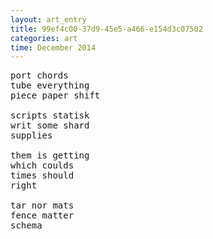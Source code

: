 ```yaml
---
layout: art_entry
title: 99ef4c00-37d9-45e5-a466-e154d3c07502
categories: art
time: December 2014
---
```

<!-- !--> 

<pre class='poem'>
port chords 
tube everything 
piece paper shift 

scripts statisk 
writ some shard 
supplies

them is getting
which coulds
times should
right

tar nor mats
fence matter
schema
</pre>
